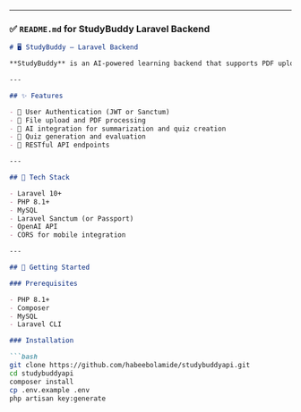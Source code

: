 
---

### ✅ `README.md` for **StudyBuddy Laravel Backend**

```markdown
# 🖥️ StudyBuddy – Laravel Backend

**StudyBuddy** is an AI-powered learning backend that supports PDF uploads, generates simplified summaries, and creates quizzes for students. This Laravel project provides secure APIs consumed by the Flutter mobile frontend.

---

## ✨ Features

- 🔐 User Authentication (JWT or Sanctum)
- 📄 File upload and PDF processing
- 🤖 AI integration for summarization and quiz creation
- 🧪 Quiz generation and evaluation
- 📡 RESTful API endpoints

---

## 🧰 Tech Stack

- Laravel 10+
- PHP 8.1+
- MySQL
- Laravel Sanctum (or Passport)
- OpenAI API
- CORS for mobile integration

---

## 🚀 Getting Started

### Prerequisites

- PHP 8.1+
- Composer
- MySQL
- Laravel CLI

### Installation

```bash
git clone https://github.com/habeebolamide/studybuddyapi.git
cd studybuddyapi
composer install
cp .env.example .env
php artisan key:generate
